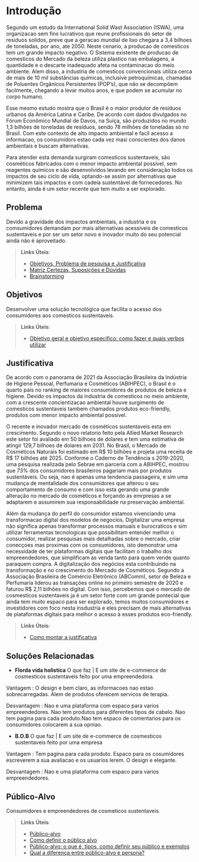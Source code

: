 # Introdução

Segundo um estudo da International Solid Wast Association (ISWA), uma organizacao sem fins lucrativos que reune profissionais do setor de residuos solidos, preve que a geracao mundial de lixo chegara a 3,4 bilhoes de toneladas, por ano, ate 2050. Neste cenario, a producao de comesticos tem um grande impacto negativo.  O Sistema existente de producao de comesticos do Mercado da beleza  utiliza plastico nas embalagens, a quantidade e o descarte inadequado afeta na contaminacao do meio ambiente. Alem disso, a industria de comesticos  convencionais utiliza cerca de mais de 10 mil substâncias químicas, inclusive petroquímicas, chamadas de Poluentes Orgânicos Persistentes (POP’s), que não se decompõem facilmente, chegando a levar muitos anos, e que podem se acumular no corpo humano.

Esse mesmo estudo mostra que o Brasil é o maior produtor de resíduos urbanos da América Latina e Caribe. De acordo com dados divulgados no Fórum Econômico Mundial de Davos, na Suíça, são produzidos no mundo 1,3 bilhões de toneladas de resíduos, sendo 78 milhões de toneladas só no Brasil. Com este contexto de alto impacto ambiental e facil acesso a informacao, os consumidors estao cada vez masi conscientes dos danos ambientais e buscam alternativas. 

Para atender esta demanda surgiram comesticos sustentaveis, são cosméticos fabricados com o menor impacto ambiental possível, sem reagentes químicos e são  desenvolvidos levando em consideração todos os impactos de seu ciclo de vida, optando-se assim por alternativas que minimizem tais impactos e com cadeia sustentável de fornecedores. No entanto, ainda é um setor recente que tem muito a ser explorado.


## Problema
Devido a gravidade dos impactos ambientais, a industria e os comsumidores demandam por mais alternativas acessiveis de comesticos sustentaveis e por ser um setor novo e inovador muito do seu potencial ainda não é aproveitado.

> **Links Úteis**:
> - [Objetivos, Problema de pesquisa e Justificativa](https://medium.com/@versioparole/objetivos-problema-de-pesquisa-e-justificativa-c98c8233b9c3)
> - [Matriz Certezas, Suposições e Dúvidas](https://medium.com/educa%C3%A7%C3%A3o-fora-da-caixa/matriz-certezas-suposi%C3%A7%C3%B5es-e-d%C3%BAvidas-fa2263633655)
> - [Brainstorming](https://www.euax.com.br/2018/09/brainstorming/)

## Objetivos
Desenvolver uma solução tecnológica que facilita o acesso dos consumidores aos comesticos sustentaveis.

> **Links Úteis**:
> - [Objetivo geral e objetivo específico: como fazer e quais verbos utilizar](https://blog.mettzer.com/diferenca-entre-objetivo-geral-e-objetivo-especifico/)

## Justificativa

De acordo com o panorama de 2021 da Associação Brasileira da Indústria de Higiene Pessoal, Perfumaria e Cosméticos (ABIHPEC), o Brasil é o quarto país no ranking de maiores consumidores de produtos de beleza e higiene. Devido os impactos da industria de comesticos no meio ambiente, com a crescente concientizacao ambiental  houve surgimento de comesticos sustentaveis tambem chamados produtos eco-friendly, produtos com menor impacto ambiental possível.

O recente e inovador mercado de cosméticos sustentaveis esta em crescimento. Segundo o novo relatorio feito pela Allied Market Research este setor  foi  avaliado em 50 bilhoes de dolares e tem uma estimativa de atingir  129,7 bilhoes de dolares em 2031. No Brasil, o Mercado de Cosméticos Naturais foi estimado em R$ 10 bilhões e projeta uma receita de R$ 17 bilhões até 2025. Conforme o Caderno de Tendência s 2019-2020, uma pesquisa realizada pelo Sebrae em parceria com a ABIHPEC, mostrou que 73% dos consumidores brasileiros pagariam mais por produtos sustentáveis. Ou seja, nao é apenas uma tendencia passageira, e sim uma mudança de mentalidade dos consumidores que alterou o seu comportamento de consumo e com isso esta gerando uma grande alteração no mercado de cosméticos e forçando as emrpresas a se adaptarem e assumirem sua responsabilidade na preservação ambiental.

Além da mudança do perfil do consumidor estamos vivenciando uma transformacao digital dos modelos de negocios. Digitalizar uma empresa não significa apenas transformar processos manuais e burocraticos e sim utilizar ferramentas tecnologicas que possibilitam entender melhor o consumidor, realizar pesquisas mais detalhadas sobre  o mercado, criar conecçoes mas proximas com os consumidores, isto demonstrar uma necessidade de ter plataformas digitais que facilitam o trabalho dos empreendedores, que simplificam as venda tanto para quem vende quanto paraquem compra. A digitalização dos negócios esta  contribuindo na transformação e no crescimento do Mercado de Cosméticos. Segundo a Associação Brasileira de Comércio Eletrônico (ABComm), setor de Beleza e Perfumaria liderou as transações online no primeiro semestre de 2020 e faturou R$ 2,11 bilhões no digital. Com isso, percebemos que o mercado de cosmesticos sustentaveis ja é um setor forte com um grande pontecial que ainda tem muito espaco para ser explorado, temos muitos consumidores e investidores com foco nesta insdustria e eles precisam de mais alternativas de plataformas digitais para melhor o acesso à esses produtos eco-friendly. 


> **Links Úteis**:
> - [Como montar a justificativa](https://guiadamonografia.com.br/como-montar-justificativa-do-tcc/)

## Soluções Relacionadas
- **Florda vida holistica**
 O que faz   | E um site de e-commerce de cosmesticos sustentaveis feito por uma empreendedora.
 
 
 Vantagem : O design e bem claro, as informacoes nao estao sobrecarregadas. Alem de produtos oferecem servicos de terapia. 
 
 
 Desvantagem  : Nao e uma plataforma com espaco para varios empreendedores. Nao tem produtos para diferentes tipos de cabelo. Nao tem pagina para cada produto.Nao tem espaco de comentarios para os consumidores colocarem a sua opniao.
 

- **B.O.B**
 O que faz   | E um site de e-commerce de cosmesticos sustentaveis feito por uma empresa
 
 
 Vantagem : Tem pagina para cada produto. Espaco para os cosumidores escreverem a sua avaliacao e os usuarios lerem. O design e elegante.  
 
 
 Desvantagem  : Nao e uma plataforma com espaco para varios empreendedores.  
 
## Público-Alvo

Consumidores e empreendedores de cosmeticos sustentaveis

> **Links Úteis**:
> - [Público-alvo](https://blog.hotmart.com/pt-br/publico-alvo/)
> - [Como definir o público alvo](https://exame.com/pme/5-dicas-essenciais-para-definir-o-publico-alvo-do-seu-negocio/)
> - [Público-alvo: o que é, tipos, como definir seu público e exemplos](https://klickpages.com.br/blog/publico-alvo-o-que-e/)
> - [Qual a diferença entre público-alvo e persona?](https://rockcontent.com/blog/diferenca-publico-alvo-e-persona/)
